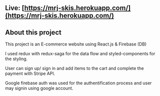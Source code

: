 
## Live: [https://mrj-skis.herokuapp.com/](https://mrj-skis.herokuapp.com/)

## About this project

This project is an E-commerce website using React.js & Firebase (DB)

I used redux with redux-saga for the data flow and styled-components for the styling.

User can sign up/ sign in and add items to the cart and complete the payment with Stripe API.

Google firebase auth was used for the authentification process and user may signin using google account. 

